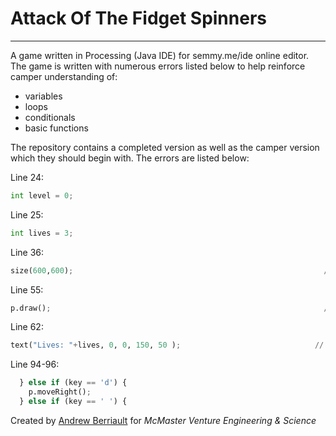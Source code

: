 # Attack Of The Fidget Spinners
---
A game written in Processing (Java IDE) for semmy.me/ide online editor. The game is written with numerous errors listed below to help reinforce camper understanding of:
- variables
- loops
- conditionals
- basic functions

The repository contains a completed version as well as the camper version which they should begin with. The errors are listed below:

Line 24: 
```python
int level = 0;                                                           // Level should be 0
```

Line 25: 
```python
int lives = 3;                                                           // Lives should be 3
```

Line 36: 
```python
size(600,600);                                                        // Screen must be set to 600x600
```

Line 55: 
```python
p.draw();                                                             // Display the player to the screen using its class method.
```

Line 62: 
```python
text("Lives: "+lives, 0, 0, 150, 50 );                              // Display the lives by adding +lives variable.
```


Line 94-96: 
```python
  } else if (key == 'd') {                                              // Add an else if statement to move the player right.
    p.moveRight();
  } else if (key == ' ') {
```


Created by [Andrew Berriault](https://github.com/ABerriault) for *McMaster Venture Engineering & Science*
